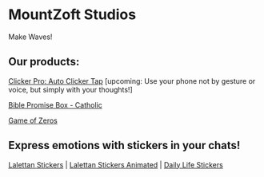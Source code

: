 # MountZoft Studios

Make Waves!

Our products:
-

[Clicker Pro: Auto Clicker Tap](https://play.google.com/store/apps/details?id=io.auto.tap.hamster.kombat) [upcoming: Use your phone not by gesture or voice, but simply with your thoughts!]

[Bible Promise Box - Catholic](https://play.google.com/store/apps/details?id=com.inc.mountzoft.randombibleversegeneratorapp)

[Game of Zeros](https://play.google.com/store/apps/details?id=com.mountzoft.gameofzeros)

Express emotions with stickers in your chats!
-
[Lalettan Stickers](https://play.google.com/store/apps/details?id=com.mountzoft.lalettanstickersforwhatsapp) | 
[Lalettan Stickers Animated](https://play.google.com/store/apps/details?id=com.mountzoft.lalettananimatedstickersforwhatsapp) | 
[Daily Life Stickers](https://play.google.com/store/apps/details?id=com.mountzoft.animatedstickersforwhatsapp)

